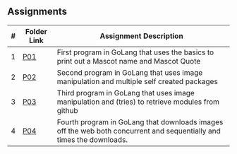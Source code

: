 ## Assignments

|   #   | Folder Link | Assignment Description |
| :---: | ----------- | ---------------------- |
|   1   | [P01](https://github.com/ZZaner67/CMPS-4143/tree/main/Assignments/P01) | First program in GoLang that uses the basics to print out a Mascot name and Mascot Quote                              |
|   2   | [P02](https://github.com/ZZaner67/CMPS-4143/tree/main/Assignments/P02) | Second program in GoLang that uses image manipulation and multiple self created packages                              |
|   3   | [P03](https://github.com/ZZaner67/CMPS-4143/tree/main/Assignments/P03) | Third program in GoLang that uses image manipulation and (tries) to retrieve modules from github                      |
|   4   | [P04](https://github.com/ZZaner67/CMPS-4143/tree/main/Assignments/P04) | Fourth program in GoLang that downloads images off the web both concurrent and sequentially and times the downloads.  |
